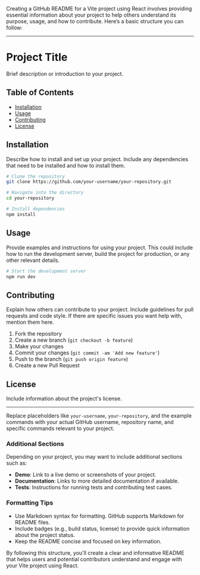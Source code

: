 Creating a GitHub README for a Vite project using React involves providing essential information about your project to help others understand its purpose, usage, and how to contribute. Here’s a basic structure you can follow:

---

# Project Title

Brief description or introduction to your project.

## Table of Contents

- [Installation](#installation)
- [Usage](#usage)
- [Contributing](#contributing)
- [License](#license)

## Installation

Describe how to install and set up your project. Include any dependencies that need to be installed and how to install them.

```bash
# Clone the repository
git clone https://github.com/your-username/your-repository.git

# Navigate into the directory
cd your-repository

# Install dependencies
npm install
```

## Usage

Provide examples and instructions for using your project. This could include how to run the development server, build the project for production, or any other relevant details.

```bash
# Start the development server
npm run dev
```

## Contributing

Explain how others can contribute to your project. Include guidelines for pull requests and code style. If there are specific issues you want help with, mention them here.

1. Fork the repository
2. Create a new branch (`git checkout -b feature`)
3. Make your changes
4. Commit your changes (`git commit -am 'Add new feature'`)
5. Push to the branch (`git push origin feature`)
6. Create a new Pull Request

## License

Include information about the project's license.

---

Replace placeholders like `your-username`, `your-repository`, and the example commands with your actual GitHub username, repository name, and specific commands relevant to your project.

### Additional Sections

Depending on your project, you may want to include additional sections such as:

- **Demo**: Link to a live demo or screenshots of your project.
- **Documentation**: Links to more detailed documentation if available.
- **Tests**: Instructions for running tests and contributing test cases.

### Formatting Tips

- Use Markdown syntax for formatting. GitHub supports Markdown for README files.
- Include badges (e.g., build status, license) to provide quick information about the project status.
- Keep the README concise and focused on key information.

By following this structure, you'll create a clear and informative README that helps users and potential contributors understand and engage with your Vite project using React.
